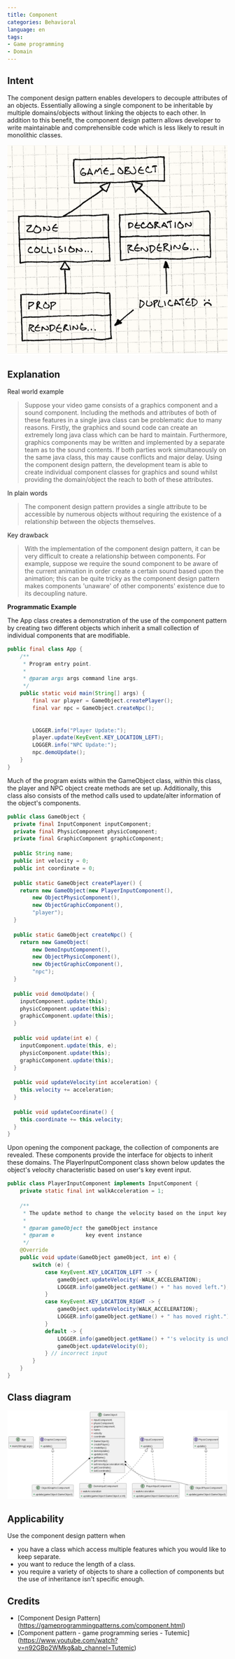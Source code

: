 ```yaml
---
title: Component
categories: Behavioral
language: en
tags:
- Game programming
- Domain
---
```


## Intent

The component design pattern enables developers to decouple attributes of an objects. Essentially allowing a single
component to be inheritable by multiple domains/objects without linking the objects to each other. In addition to this
benefit, the component design pattern allows developer to write maintainable and comprehensible code which is less
likely to result in monolithic classes.

![Intent](./etc/component.duplication.png "Component Design Pattern")

## Explanation

Real world example
> Suppose your video game consists of a graphics component and a sound component. Including the methods and attributes of both of these features in a single java class can be problematic due to many reasons. Firstly, the graphics and sound code can create an extremely long java class which can be hard to maintain. Furthermore, graphics components may be written and implemented by a separate team as to the sound contents. If both parties work simultaneously on the same java class, this may cause conflicts and major delay. Using the component design pattern, the development team is able to create individual component classes for graphics and sound whilst providing the domain/object the reach to both of these attributes.


In plain words
> The component design pattern provides a single attribute to be accessible by numerous objects without requiring the
> existence of a relationship between the objects themselves.

Key drawback
> With the implementation of the component design pattern, it can be very difficult to create a relationship
> between components. For example, suppose we require the sound component to be aware of the current animation in order
> create a certain sound based upon the animation; this can be quite tricky as the component design pattern makes
> components 'unaware' of other components' existence due to its decoupling nature.

**Programmatic Example**

The App class creates a demonstration of the use of the component pattern by creating two different objects which
inherit a small collection of individual components that are modifiable.

```java
public final class App {
    /**
     * Program entry point.
     *
     * @param args args command line args.
     */
    public static void main(String[] args) {
        final var player = GameObject.createPlayer();
        final var npc = GameObject.createNpc();


        LOGGER.info("Player Update:");
        player.update(KeyEvent.KEY_LOCATION_LEFT);
        LOGGER.info("NPC Update:");
        npc.demoUpdate();
    }
}
```

Much of the program exists within the GameObject class, within this class, the player and NPC object create methods are
set up. Additionally, this class also consists of the method calls used to update/alter information of the object's
components.

```java
public class GameObject {
  private final InputComponent inputComponent;
  private final PhysicComponent physicComponent;
  private final GraphicComponent graphicComponent;

  public String name;
  public int velocity = 0;
  public int coordinate = 0;

  public static GameObject createPlayer() {
    return new GameObject(new PlayerInputComponent(),
        new ObjectPhysicComponent(),
        new ObjectGraphicComponent(),
        "player");
  }

  public static GameObject createNpc() {
    return new GameObject(
        new DemoInputComponent(),
        new ObjectPhysicComponent(),
        new ObjectGraphicComponent(),
        "npc");
  }

  public void demoUpdate() {
    inputComponent.update(this);
    physicComponent.update(this);
    graphicComponent.update(this);
  }

  public void update(int e) {
    inputComponent.update(this, e);
    physicComponent.update(this);
    graphicComponent.update(this);
  }

  public void updateVelocity(int acceleration) {
    this.velocity += acceleration;
  }
  
  public void updateCoordinate() {
    this.coordinate += this.velocity;
  }
}
```

Upon opening the component package, the collection of components are revealed. These components provide the interface
for objects to inherit these domains. The PlayerInputComponent class shown below updates the object's velocity
characteristic based on user's key event input.

```java
public class PlayerInputComponent implements InputComponent {
    private static final int walkAcceleration = 1;

    /**
     * The update method to change the velocity based on the input key event.
     *
     * @param gameObject the gameObject instance
     * @param e          key event instance
     */
    @Override
    public void update(GameObject gameObject, int e) {
        switch (e) {
            case KeyEvent.KEY_LOCATION_LEFT -> {
                gameObject.updateVelocity(-WALK_ACCELERATION);
                LOGGER.info(gameObject.getName() + " has moved left.");
            }
            case KeyEvent.KEY_LOCATION_RIGHT -> {
                gameObject.updateVelocity(WALK_ACCELERATION);
                LOGGER.info(gameObject.getName() + " has moved right.");
            }
            default -> {
                LOGGER.info(gameObject.getName() + "'s velocity is unchanged due to the invalid input");
                gameObject.updateVelocity(0);
            } // incorrect input
        }
    }
}
```

## Class diagram

![UML](./etc/component.uml.png "The UML for Component Design Pattern")

## Applicability

Use the component design pattern when

- you have a class which access multiple features which you would like to keep separate.
- you want to reduce the length of a class.
- you require a variety of objects to share a collection of components but the use of inheritance isn't specific enough.

## Credits

- [Component Design Pattern] (https://gameprogrammingpatterns.com/component.html)
- [Component pattern - game programming series - Tutemic] (https://www.youtube.com/watch?v=n92GBp2WMkg&ab_channel=Tutemic)